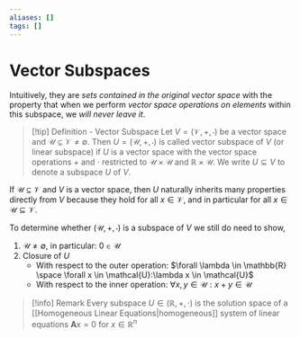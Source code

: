 ```yaml
---
aliases: []
tags: []
---
```


# Vector Subspaces

Intuitively, they are *sets contained in the original vector space* with the property that when we perform *vector space operations on elements* within this subspace, we *will never leave it*.

>[!tip] Definition - Vector Subspace
> Let $V = (\mathcal{V},+,\cdot)$ be a vector space and $\mathcal{U} \subseteq \mathcal{V} \neq \emptyset$. Then $U = (\mathcal{U},+,\cdot)$ is called vector subspace of $V$ (or linear subspace) if $U$ is a vector space with the vector space operations $+$ and $\cdot$ restricted to $\mathcal{U}\times\mathcal{U}$ and $\mathbb{R}\times\mathcal{U}$.
> We write $U \subseteq V$ to denote a subspace $U$ of $V$.

If $\mathcal{U} \subseteq \mathcal{V}$ and $V$ is a vector space, then $U$ naturally inherits many properties
directly from $V$ because they hold for all $x \in\mathcal{V}$, and in particular for all $x \in \mathcal{U} \subseteq \mathcal{V}$.

To determine whether $(\mathcal{U},+,\cdot)$ is a subspace of $V$ we still do need to show,
1. $\mathcal{U} \neq \emptyset$, in particular: $0 \in \mathcal{U}$
2. Closure of $U$
	- With respect to the outer operation: $\forall \lambda \in \mathbb{R} \space \forall x \in \mathcal{U}:\lambda x \in \mathcal{U}$  
	- With respect to the inner operation: $\forall x,y \in \mathcal{U}: x + y \in \mathcal{U}$

>[!info] Remark
>Every subspace $U \in (\mathbb{R}, +, \cdot)$ is the solution space of a [[Homogeneous Linear Equations|homogeneous]] system of linear equations $\mathbf{A}x = 0$ for $x \in \mathbb{R}^n$

